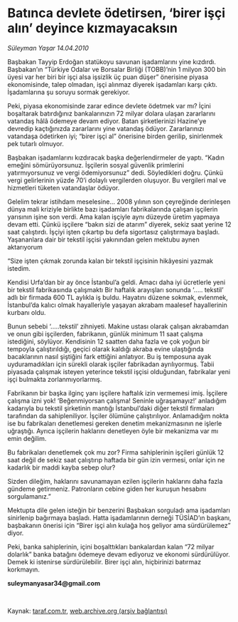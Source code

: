 # Batınca devlete ödetirsen, ‘birer işçi alın’ deyince kızmayacaksın

*Süleyman Yaşar 14.04.2010*

<div class="yazi"><p>Başbakan Tayyip Erdoğan statükoyu savunan işadamlarını yine kızdırdı. Başbakan’ın “Türkiye Odalar ve Borsalar Birliği (TOBB)’nin 1 milyon 300 bin üyesi var her biri bir işçi alsa işsizlik üç puan düşer” önerisine piyasa ekonomisinde, talep olmadan, işçi alınmaz diyerek işadamları karşı çıktı. İşadamlarına şu soruyu sormak gerekiyor.</p>
<p>Peki, piyasa ekonomisinde zarar edince devlete ödetmek var mı? İçini boşaltarak batırdığınız bankalarınızın 72 milyar dolara ulaşan zararlarını vatandaş hâlâ ödemeye devam ediyor. Batan şirketlerinizi Hazine’ye devredip kaçtığınızda zararlarını yine vatandaş ödüyor. Zararlarınızı vatandaşa ödetirken iyi; “birer işçi al” önerisine birden gerilip, sinirlenmek pek tutarlı olmuyor. </p>
<p>Başbakan işadamlarını kızdıracak başka değerlendirmeler de yaptı. “Kadın emeğini sömürüyorsunuz. İşçilerin sosyal güvenlik primlerini yatırmıyorsunuz ve vergi ödemiyorsunuz” dedi. Söyledikleri doğru. Çünkü vergi gelirlerinin yüzde 70’i dolaylı vergilerden oluşuyor. Bu vergileri mal ve hizmetleri tüketen vatandaşlar ödüyor. </p>
<p>Gelelim tekrar istihdam meselesine... 2008 yılının son çeyreğinde derinleşen dünya mali kriziyle birlikte bazı işadamları fabrikalarında çalışan işçilerin yarısının işine son verdi. Ama kalan işçiyle aynı düzeyde üretim yapmaya devam etti. Çünkü işçilere “bakın sizi de atarım” diyerek, sekiz saat yerine 12 saat çalıştırdı. İşçiyi işten çıkartıp bu defa sigortasız çalıştırmaya başladı. Yaşananlara dair bir tekstil işçisi yakınından gelen mektubu aynen aktarıyorum</p>
<p>“Size işten çıkmak zorunda kalan bir tekstil işçisinin hikâyesini yazmak istedim.</p>
<p>Kendisi Urfa’dan bir ay önce İstanbul’a geldi. Amacı daha iyi ücretlerle yeni bir tekstil fabrikasında çalışmaktı Bir haftalık arayışları sonunda ‘..... tekstil’ adlı bir firmada 600 TL aylıkla iş buldu. Hayatını düzene sokmak, evlenmek, İstanbul’da kalıcı olmak hayalleriyle yaşayan akrabam maalesef hayallerinin kurbanı oldu.</p>
<p>Bunun sebebi ‘.....tekstil’ zihniyeti. Makine ustası olarak çalışan akrabamdan ve onun gibi işçilerden, fabrikanın, günlük minimum 11 saat çalışma istediğini, söylüyor. Kendisinin 12 saatten daha fazla ve çok yoğun bir tempoyla çalıştırıldığı, geçici olarak kaldığı akraba evine ulaştığında bacaklarının nasıl şiştiğini fark ettiğini anlatıyor. Bu iş temposuna ayak uyduramadıkları için sürekli olarak işçiler fabrikadan ayrılıyormuş. Tabii piyasada çalışmak isteyen yeterince tekstil işçisi olduğundan, fabrikalar yeni işçi bulmakta zorlanmıyorlarmış.</p>
<p>Fabrikanın bir başka ilginç yanı işçilere haftalık izin vermemesi imiş. İşçilere çalışma izni yok! ‘Beğenmiyorsan çalışma! Seninle uğraşamayız!’ anladığım kadarıyla bu tekstil şirketinin mantığı İstanbul’daki diğer tekstil firmaları tarafından da sahipleniliyor. İşçiler ölümüne çalıştırılıyor. Anlamadığım nokta ise bu fabrikaları denetlemesi gereken denetim mekanizmasının ne işlerle uğraştığı. Ayrıca işçilerin haklarını denetleyen öyle bir mekanizma var mı emin değilim.</p>
<p>Bu fabrikaları denetlemek çok mu zor? Firma sahiplerinin işçileri günlük 12 saat değil de sekiz saat çalıştırıp haftada bir gün izin vermesi, onlar için ne kadarlık bir maddi kayba sebep olur?</p>
<p>Sizden dileğim, haklarını savunamayan ezilen işçilerin haklarını daha fazla gündeme getirmeniz. Patronların cebine giden her kuruşun hesabını sorgulamanız.”</p>
<p>Mektupta dile gelen isteğin bir benzerini Başbakan sorguladı ama işadamları sinirlenip bağırmaya başladı. Hatta işadamlarının derneği TÜSİAD’ın başkanı, başbakanın önerisi için “Birer işçi alın kulağa hoş geliyor ama sürdürülemez” diyor. </p>
<p>Peki, banka sahiplerinin, içini boşalttıkları bankalardan kalan “72 milyar dolarlık” banka batağını ödemeye devam ediyoruz ve ekonomi sürdürülüyor. Demek ki istenirse sürdürülebilir. Birer işçi alın, hiçbirinizi batırmaz korkmayın.</p>
<p><b>suleymanyasar34@gmail.com</b></p><br/></div>

Kaynak: [taraf.com.tr](http://www.taraf.com.tr:80/makale/10881.htm), [web.archive.org (arşiv bağlantısı)](http://web.archive.org/web/20100417060831/http://www.taraf.com.tr:80/makale/10881.htm)
